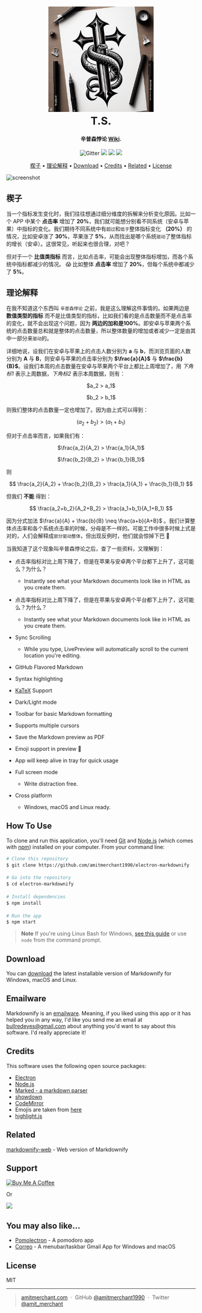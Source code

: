 <h1 align="center">
  <br>
  <img src="https://raw.githubusercontent.com/tandesen/AB_Test/main/pictures/tattoo2.jfif" alt="Markdownify" width="280"></a>
  <br>
  T.S.
  <br>
</h1>

<h4 align="center">辛普森悖论 <a href="https://en.wikipedia.org/wiki/Simpson%27s_paradox" target="_blank">Wiki</a>.</h4>

<p align="center">
  <img src="https://img.shields.io/badge/小红书-德森大老爷-red"
         alt="Gitter">
  <a>
	  <img src="https://img.shields.io/badge/B站-德森大老爷-purple">
  </a>
  <a>
      <img src="https://img.shields.io/badge/github-tandesen-green">
  </a>
  <a>
    <img src="https://img.shields.io/badge/$-donate-ff69b4.svg?maxAge=2592000&amp;style=flat">
  </a>
</p>

<p align="center">
  <a href="#楔子">楔子</a> •
  <a href="#理论解释">理论解释</a> •
  <a href="#download">Download</a> •
  <a href="#credits">Credits</a> •
  <a href="#related">Related</a> •
  <a href="#license">License</a>
</p>

![screenshot](https://raw.githubusercontent.com/amitmerchant1990/electron-markdownify/master/app/img/markdownify.gif)

## 楔子

当一个指标发生变化时，我们往往想通过细分维度的拆解来分析变化原因。比如一个 APP 中某个 **点击率** 增加了 **20%**，我们就可能想分别看不同系统（安卓与苹果）中指标的变化。我们期待不同系统中有`超过`和`低于`整体指标变化 **（20%）** 的情况，比如安卓涨了 **30%**，苹果涨了 **5%**，从而找出是哪个系统`驱动`了整体指标的增长（安卓）。这很常见，听起来也很合理，对吧？  

但对于一个 **比值类指标** 而言，比如点击率，可能会出现整体指标增加，而各个系统中指标都减少的情况。 :scream: 比如整体 **点击率** 增加了 **20%**，但每个系统中都减少了 **5%**。  

## 理论解释

在我不知道这个东西叫 `辛普森悖论` 之前，我是这么理解这件事情的。如果两边是 **数值类型的指标** 而不是比值类型的指标，比如我们看的是点击数量而不是点击率的变化，就不会出现这个问题，因为 **两边的加和是100%**。即安卓与苹果两个系统的点击数量总和就是整体的点击数量，所以整体数量的增加或者减少一定是由其中一部分来`驱动`的。  

详细地说，设我们在安卓与苹果上的点击人数分别为 **a** 与 **b**，而浏览页面的人数分别为 **A** 与 **B**，则安卓与苹果的点击率分别为 **$\frac{a}{A}$** 与 **$\frac{b}{B}$**。设我们本周的点击数量在安卓与苹果两个平台上都比上周增加了，用 _下角标1_ 表示上周数据，_下角标2_ 表示本周数据，则有：  

<p align="center">
  $a_2 > a_1$
</p>

<p align="center">
  $b_2 > b_1$
</p>

则我们整体的点击数量一定也增加了。因为由上式可以得到：

$$
(a_2 + b_2) > (a_1 + b_1)  
$$

但对于点击率而言，如果我们有：

<p align="center">
  $\frac{a_2}{A_2} > \frac{a_1}{A_1}$
</p>

<p align="center">
  $\frac{b_2}{B_2} > \frac{b_1}{B_1}$
</p>

则

$$
\frac{a_2}{A_2} + \frac{b_2}{B_2} > \frac{a_1}{A_1} + \frac{b_1}{B_1}
$$

但我们 **不能** 得到：

$$
\frac{a_2+b_2}{A_2+B_2} > \frac{a_1+b_1}{A_1+B_1}
$$

因为分式加法 $\frac{a}{A} + \frac{b}{B} \neq \frac{a+b}{A+B}$ 。我们计算整体点击率和各个系统点击率的时候，分母是不一样的。可能工作中很多时候上式是对的，人们会解释成`部分驱动整体`，但出现反例时，他们就会惊掉下巴 :grimacing:  

当我知道了这个现象叫辛普森悖论之后，查了一些资料，又理解到：

* 点击率指标对比上周下降了，但是在苹果与安卓两个平台都下上升了，这可能么？为什么？
  - Instantly see what your Markdown documents look like in HTML as you create them.


* 点击率指标对比上周下降了，但是在苹果与安卓两个平台都下上升了，这可能么？为什么？
  - Instantly see what your Markdown documents look like in HTML as you create them.
* Sync Scrolling
  - While you type, LivePreview will automatically scroll to the current location you're editing.
* GitHub Flavored Markdown  
* Syntax highlighting
* [KaTeX](https://khan.github.io/KaTeX/) Support
* Dark/Light mode
* Toolbar for basic Markdown formatting
* Supports multiple cursors
* Save the Markdown preview as PDF
* Emoji support in preview :tada:
* App will keep alive in tray for quick usage
* Full screen mode
  - Write distraction free.
* Cross platform
  - Windows, macOS and Linux ready.

## How To Use

To clone and run this application, you'll need [Git](https://git-scm.com) and [Node.js](https://nodejs.org/en/download/) (which comes with [npm](http://npmjs.com)) installed on your computer. From your command line:

```bash
# Clone this repository
$ git clone https://github.com/amitmerchant1990/electron-markdownify

# Go into the repository
$ cd electron-markdownify

# Install dependencies
$ npm install

# Run the app
$ npm start
```

> **Note**
> If you're using Linux Bash for Windows, [see this guide](https://www.howtogeek.com/261575/how-to-run-graphical-linux-desktop-applications-from-windows-10s-bash-shell/) or use `node` from the command prompt.


## Download

You can [download](https://github.com/amitmerchant1990/electron-markdownify/releases/tag/v1.2.0) the latest installable version of Markdownify for Windows, macOS and Linux.

## Emailware

Markdownify is an [emailware](https://en.wiktionary.org/wiki/emailware). Meaning, if you liked using this app or it has helped you in any way, I'd like you send me an email at <bullredeyes@gmail.com> about anything you'd want to say about this software. I'd really appreciate it!

## Credits

This software uses the following open source packages:

- [Electron](http://electron.atom.io/)
- [Node.js](https://nodejs.org/)
- [Marked - a markdown parser](https://github.com/chjj/marked)
- [showdown](http://showdownjs.github.io/showdown/)
- [CodeMirror](http://codemirror.net/)
- Emojis are taken from [here](https://github.com/arvida/emoji-cheat-sheet.com)
- [highlight.js](https://highlightjs.org/)

## Related

[markdownify-web](https://github.com/amitmerchant1990/markdownify-web) - Web version of Markdownify

## Support

<a href="https://www.buymeacoffee.com/5Zn8Xh3l9" target="_blank"><img src="https://www.buymeacoffee.com/assets/img/custom_images/purple_img.png" alt="Buy Me A Coffee" style="height: 41px !important;width: 174px !important;box-shadow: 0px 3px 2px 0px rgba(190, 190, 190, 0.5) !important;-webkit-box-shadow: 0px 3px 2px 0px rgba(190, 190, 190, 0.5) !important;" ></a>

<p>Or</p> 

<a href="https://www.patreon.com/amitmerchant">
	<img src="https://c5.patreon.com/external/logo/become_a_patron_button@2x.png" width="160">
</a>

## You may also like...

- [Pomolectron](https://github.com/amitmerchant1990/pomolectron) - A pomodoro app
- [Correo](https://github.com/amitmerchant1990/correo) - A menubar/taskbar Gmail App for Windows and macOS

## License

MIT

---

> [amitmerchant.com](https://www.amitmerchant.com) &nbsp;&middot;&nbsp;
> GitHub [@amitmerchant1990](https://github.com/amitmerchant1990) &nbsp;&middot;&nbsp;
> Twitter [@amit_merchant](https://twitter.com/amit_merchant)
